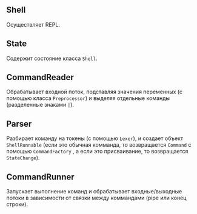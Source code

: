 ## Shell

Осуществляет REPL.

## State

Содержит состояние класса `Shell`.

## CommandReader

Обрабатывает входной поток, подставляя значения переменных (с помощью класса `Preprocessor`) и  выделяя отдельные команды (разделенные знаками `|`).

## Parser

Разбирает команду на токены (с помощью `Lexer`), и создает объект `ShellRunnable` (если это обычная комманда, то возвращается `Command` с помощью `CommandFactory` , а если это присваивание, то возвращается `StateChange`).

## CommandRunner

Запускает выполнение команд и обрабатывает входные/выходные потоки в зависимости от связки между коммандами (pipe или конец строки).